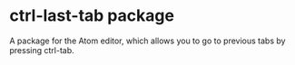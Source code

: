 # ctrl-last-tab package

A package for the Atom editor, which allows you to go to previous tabs by pressing ctrl-tab.
